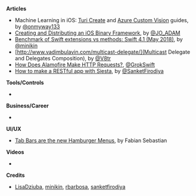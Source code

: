 **Articles**

* Machine Learning in iOS: [Turi Create](https://medium.com/flawless-app-stories/machine-learning-in-ios-turi-create-and-coreml-5ddce0dc8e26) and [Azure Custom Vision](https://medium.com/flawless-app-stories/machine-learning-in-ios-azure-custom-vision-and-coreml-645e93f35eee) guides, by [@onmyway133](https://twitter.com/onmyway133)
* [Creating and Distributing an iOS Binary Framework](https://blog.instabug.com/2018/05/ios-binary-framework/), by [@JO_ADAM](https://twitter.com/JO_ADAM)
* [Benchmark of Swift extensions vs methods: Swift 4.1 (May 2018)](https://medium.com/@minikin/benchmark-of-swift-extensions-vs-methods-swift-4-1-may-2018-2df3229f76fe), by [@minikin](https://twitter.com/minikin)
* [http://www.vadimbulavin.com/multicast-delegate/](Multicast Delegate and Delegates Composition), by [@V8tr](https://twitter.com/V8tr)
* [How Does Alamofire Make HTTP Requests?](https://grokswift.com/alamofire-how-requests/), [@GrokSwift](https://twitter.com/GrokSwift)
* [How to make a RESTful app with Siesta](https://www.raywenderlich.com/182219/make-restful-app-siesta), by [@SanketFirodiya](https://twitter.com/SanketFirodiya)

**Tools/Controls**

* 

**Business/Career**

* 

**UI/UX**

* [Tab Bars are the new Hamburger Menus](https://uxplanet.org/tab-bars-are-the-new-hamburger-menus-9138891e98f4), by Fabian Sebastian

**Videos**

* 

**Credits**

* [LisaDziuba](https://github.com/LisaDziuba), [minikin](https://github.com/minikin), [rbarbosa](https://github.com/rbarbosa), [sanketfirodiya](https://github.com/sanketfirodiya)

